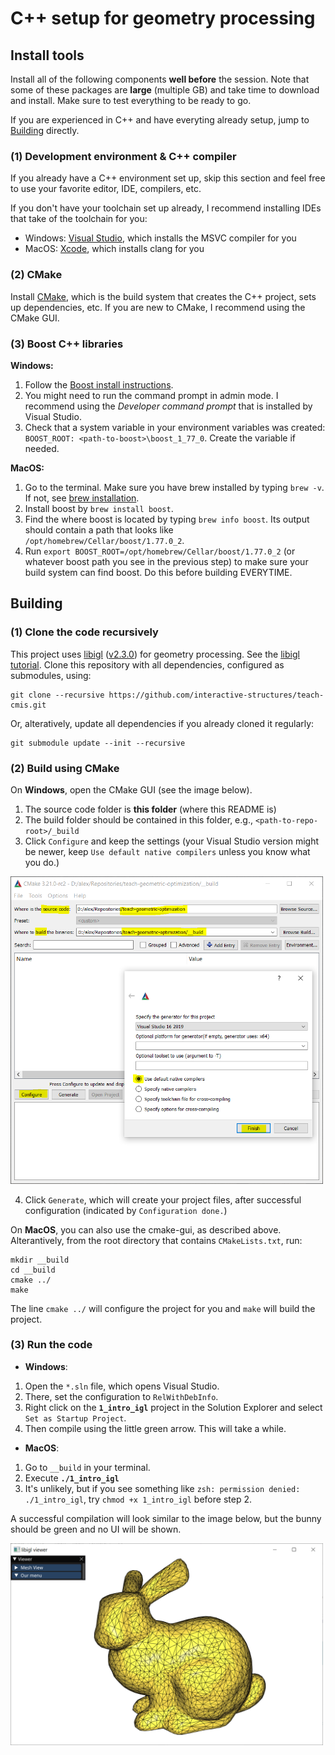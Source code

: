 # C++ setup for geometry processing


## Install tools
Install all of the following components **well before** the session. Note that some of these packages are **large** (multiple GB) and take time to download and install. Make sure to test everything to be ready to go.

If you are experienced in C++ and have everyting already setup, jump to [Building](#building) directly.

### (1) Development environment & C++ compiler
If you already have a C++ environment set up, skip this section and feel free to use your favorite editor, IDE, compilers, etc.  

If you don't have your toolchain set up already, I recommend installing IDEs that take of the toolchain for you:
* Windows: [Visual Studio](https://visualstudio.microsoft.com/vs/community/), which installs the MSVC compiler for you
* MacOS: [Xcode](https://developer.apple.com/xcode/), which installs clang for you

### (2) CMake
Install [CMake](https://cmake.org/download/), which is the build system that creates the C++ project, sets up dependencies, etc. If you are new to CMake, I recommend using the CMake GUI.

### (3) Boost C++ libraries
**Windows:**
1. Follow the [Boost install instructions](https://robots.uc3m.es/installation-guides/install-boost.html#install-boost-windows).
2. You might need to run the command prompt in admin mode. I recommend using the *Developer command prompt* that is installed by Visual Studio.
3. Check that a system variable in your environment variables was created: `BOOST_ROOT: <path-to-boost>\boost_1_77_0`. Create the variable if needed.

**MacOS:** 
1. Go to the terminal. Make sure you have brew installed by typing `brew -v`. If not, see [brew installation](https://docs.brew.sh/Installation).
2. Install boost by `brew install boost`.
3. Find the where boost is located by typing `brew info boost`. Its output should contain a path that looks like `/opt/homebrew/Cellar/boost/1.77.0_2`.
4. Run `export BOOST_ROOT=/opt/homebrew/Cellar/boost/1.77.0_2` (or whatever boost path you see in the previous step) to make sure your build system can find boost. Do this before building EVERYTIME.

## Building

### (1) Clone the code **recursively**

This project uses [libigl](https://github.com/libigl/libigl) ([v2.3.0](https://github.com/libigl/libigl/releases/tag/v2.3.0)) for geometry processing. See the [libigl tutorial](https://libigl.github.io/tutorial/).
Clone this repository with all dependencies, configured as submodules, using:
```
git clone --recursive https://github.com/interactive-structures/teach-cmis.git
```

Or, alteratively, update all dependencies if you already cloned it regularly:
```
git submodule update --init --recursive
```

### (2) Build using CMake
On **Windows**, open the CMake GUI (see the image below). 
1. The source code folder is **this folder** (where this README is)  
2. The build folder should be contained in this folder, e.g., `<path-to-repo-root>/_build`
3. Click `Configure` and keep the settings (your Visual Studio version might be newer, keep `Use default native compilers` unless you know what you do.)

<img src="./_instructions/cmake-gui-initial-config.PNG" width="500"/>

<!-- 4. At the end of the output `Configuration done.`  -->
4. Click `Generate`, which will create your project files, after successful configuration (indicated by `Configuration done.`)


On **MacOS**, you can also use the cmake-gui, as described above. Alterantively, from the root directory that contains `CMakeLists.txt`, run:

```
mkdir __build
cd __build
cmake ../
make
```

<!-- There are some warnings due to changes in the build system of libigl. It still works. After running cmake, the output should be `Configuring done`. -->

The line `cmake ../` will configure the project for you and `make` will build the project. 

<!--
Here is how your folder should look like after successful building: 
<img src="./_instructions/macos-folder-afterbuilding.png" width="250"/>
-->


### (3) Run the code

* **Windows**:
1. Open the `*.sln` file, which opens Visual Studio.
2. There, set the configuration to `RelWithDebInfo`.
3. Right click on the **`1_intro_igl`** project in the Solution Explorer and select `Set as Startup Project`.
4. Then compile using the little green arrow. This will take a while.

* **MacOS**:
1. Go to `__build` in your terminal.
2. Execute **`./1_intro_igl`**
3. It's unlikely, but if you see something like `zsh: permission denied: ./1_intro_igl`, try `chmod +x 1_intro_igl` before step 2.

A successful compilation will look similar to the image below, but the bunny should be green and no UI will be shown.

<img src="./_instructions/result.PNG" width="500"/>

<!--
Point submodule to a commit (tag) 
https://stackoverflow.com/questions/1777854/how-can-i-specify-a-branch-tag-when-adding-a-git-submodule
-->